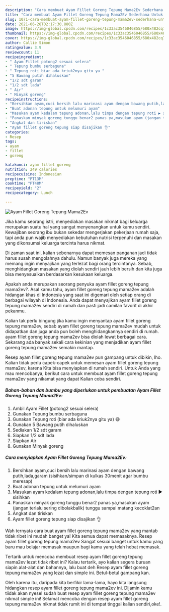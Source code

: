 ```yaml
---
description: "Cara membuat Ayam Fillet Goreng Tepung Mama2Ev Sederhana Untuk Jualan"
title: "Cara membuat Ayam Fillet Goreng Tepung Mama2Ev Sederhana Untuk Jualan"
slug: 1071-cara-membuat-ayam-fillet-goreng-tepung-mama2ev-sederhana-untuk-jualan
date: 2021-06-28T02:17:30.880Z
image: https://img-global.cpcdn.com/recipes/1c33ac3546046855/680x482cq70/ayam-fillet-goreng-tepung-mama2ev-foto-resep-utama.jpg
thumbnail: https://img-global.cpcdn.com/recipes/1c33ac3546046855/680x482cq70/ayam-fillet-goreng-tepung-mama2ev-foto-resep-utama.jpg
cover: https://img-global.cpcdn.com/recipes/1c33ac3546046855/680x482cq70/ayam-fillet-goreng-tepung-mama2ev-foto-resep-utama.jpg
author: Callie Simon
ratingvalue: 3.9
reviewcount: 11
recipeingredient:
- " Ayam Fillet potong2 sesuai selera"
- " Tepung bumbu serbaguna"
- " Tepung roti biar ada kriuk2nya gitu ya "
- "5 Bawang putih dihaluskan"
- "1/2 sdt garam"
- "1/2 sdt lada"
- " Air"
- " Minyak goreng"
recipeinstructions:
- "Bersihkan ayam,cuci bersih lalu marinasi ayam dengan bawang putih,lada,garam (sisihkan/simpan di kulkas 30menit agar bumbu meresap)"
- "Buat adonan tepung untuk melumuri ayam"
- "Masukan ayam kedalam tepung adonan,lalu timpa dengan tepung roti ▶️ sisihkan"
- "Panaskan minyak goreng tunggu benar2 panas ya,masukan ayam (jangan terlalu sering dibolakbalik) tunggu sampai matang kecoklat2an"
- "Angkat dan tiriskan"
- "Ayam fillet goreng tepung siap disajikan 👌"
categories:
- Resep
tags:
- ayam
- fillet
- goreng

katakunci: ayam fillet goreng 
nutrition: 249 calories
recipecuisine: Indonesian
preptime: "PT13M"
cooktime: "PT48M"
recipeyield: "2"
recipecategory: Lunch

---
```



![Ayam Fillet Goreng Tepung Mama2Ev](https://img-global.cpcdn.com/recipes/1c33ac3546046855/680x482cq70/ayam-fillet-goreng-tepung-mama2ev-foto-resep-utama.jpg)

Jika kamu seorang istri, menyediakan masakan nikmat bagi keluarga merupakan suatu hal yang sangat menyenangkan untuk kamu sendiri. Kewajiban seorang ibu bukan sekedar mengerjakan pekerjaan rumah saja, tapi anda pun wajib menyediakan kebutuhan nutrisi terpenuhi dan masakan yang dikonsumsi keluarga tercinta harus nikmat.

Di zaman  saat ini, kalian sebenarnya dapat memesan panganan jadi tidak harus susah mengolahnya dahulu. Namun banyak juga mereka yang memang ingin menyajikan yang terlezat bagi orang tercintanya. Sebab, menghidangkan masakan yang diolah sendiri jauh lebih bersih dan kita juga bisa menyesuaikan berdasarkan kesukaan keluarga. 



Apakah anda merupakan seorang penyuka ayam fillet goreng tepung mama2ev?. Asal kamu tahu, ayam fillet goreng tepung mama2ev adalah hidangan khas di Indonesia yang saat ini digemari oleh setiap orang di berbagai wilayah di Indonesia. Anda dapat menyajikan ayam fillet goreng tepung mama2ev sendiri di rumah dan pasti jadi camilan favorit di akhir pekanmu.

Kalian tak perlu bingung jika kamu ingin menyantap ayam fillet goreng tepung mama2ev, sebab ayam fillet goreng tepung mama2ev mudah untuk didapatkan dan juga anda pun boleh menghidangkannya sendiri di rumah. ayam fillet goreng tepung mama2ev bisa diolah lewat berbagai cara. Sekarang ada banyak sekali cara kekinian yang menjadikan ayam fillet goreng tepung mama2ev semakin mantap.

Resep ayam fillet goreng tepung mama2ev pun gampang untuk dibikin, lho. Kalian tidak perlu capek-capek untuk memesan ayam fillet goreng tepung mama2ev, karena Kita bisa menyiapkan di rumah sendiri. Untuk Anda yang mau mencobanya, berikut cara untuk membuat ayam fillet goreng tepung mama2ev yang nikamat yang dapat Kalian coba sendiri.

<!--inarticleads1-->

##### Bahan-bahan dan bumbu yang diperlukan untuk pembuatan Ayam Fillet Goreng Tepung Mama2Ev:

1. Ambil  Ayam Fillet (potong2 sesuai selera)
1. Gunakan  Tepung bumbu serbaguna
1. Gunakan  Tepung roti (biar ada kriuk2nya gitu ya) 😄
1. Gunakan 5 Bawang putih dihaluskan
1. Sediakan 1/2 sdt garam
1. Siapkan 1/2 sdt lada
1. Siapkan  Air
1. Gunakan  Minyak goreng




<!--inarticleads2-->

##### Cara menyiapkan Ayam Fillet Goreng Tepung Mama2Ev:

1. Bersihkan ayam,cuci bersih lalu marinasi ayam dengan bawang putih,lada,garam (sisihkan/simpan di kulkas 30menit agar bumbu meresap)
1. Buat adonan tepung untuk melumuri ayam
1. Masukan ayam kedalam tepung adonan,lalu timpa dengan tepung roti ▶️ sisihkan
1. Panaskan minyak goreng tunggu benar2 panas ya,masukan ayam (jangan terlalu sering dibolakbalik) tunggu sampai matang kecoklat2an
1. Angkat dan tiriskan
1. Ayam fillet goreng tepung siap disajikan 👌




Wah ternyata cara buat ayam fillet goreng tepung mama2ev yang mantab tidak ribet ini mudah banget ya! Kita semua dapat memasaknya. Resep ayam fillet goreng tepung mama2ev Sangat sesuai banget untuk kamu yang baru mau belajar memasak maupun bagi kamu yang telah hebat memasak.

Tertarik untuk mencoba membuat resep ayam fillet goreng tepung mama2ev lezat tidak ribet ini? Kalau tertarik, ayo kalian segera buruan siapin alat-alat dan bahannya, lalu buat deh Resep ayam fillet goreng tepung mama2ev yang lezat dan simple ini. Betul-betul gampang kan. 

Oleh karena itu, daripada kita berfikir lama-lama, hayo kita langsung hidangkan resep ayam fillet goreng tepung mama2ev ini. Dijamin kamu tiidak akan nyesel sudah buat resep ayam fillet goreng tepung mama2ev nikmat simple ini! Selamat mencoba dengan resep ayam fillet goreng tepung mama2ev nikmat tidak rumit ini di tempat tinggal kalian sendiri,oke!.

